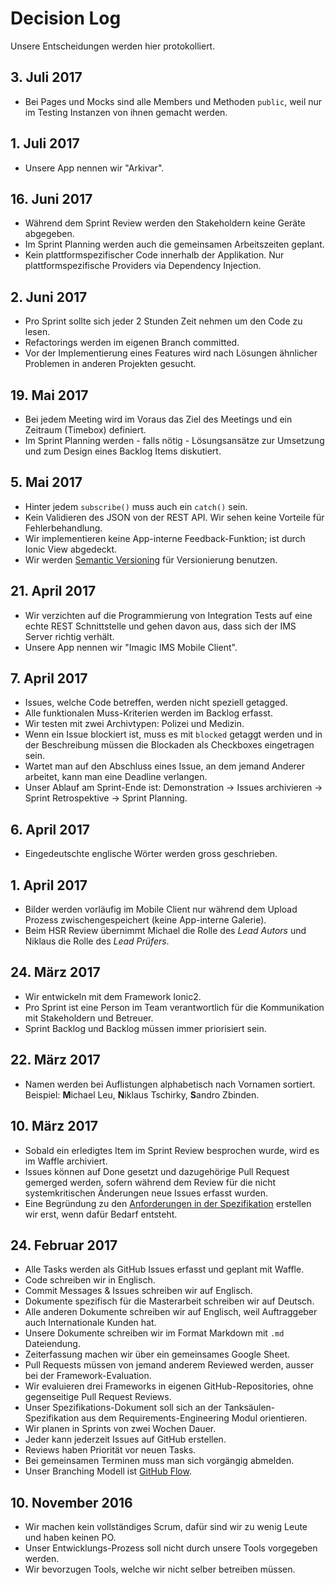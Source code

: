 # Decision Log
Unsere Entscheidungen werden hier protokolliert.

## 3. Juli 2017
- Bei Pages und Mocks sind alle Members und Methoden `public`, weil nur im Testing Instanzen von ihnen gemacht werden.

## 1. Juli 2017
- Unsere App nennen wir "Arkivar".

## 16. Juni 2017
- Während dem Sprint Review werden den Stakeholdern keine Geräte abgegeben.
- Im Sprint Planning werden auch die gemeinsamen Arbeitszeiten geplant.
- Kein plattformspezifischer Code innerhalb der Applikation. Nur plattformspezifische Providers via Dependency Injection.

## 2. Juni 2017
- Pro Sprint sollte sich jeder 2 Stunden Zeit nehmen um den Code zu lesen.
- Refactorings werden im eigenen Branch committed.
- Vor der Implementierung eines Features wird nach Lösungen ähnlicher Problemen in anderen Projekten gesucht.

## 19. Mai 2017
- Bei jedem Meeting wird im Voraus das Ziel des Meetings und ein Zeitraum (Timebox) definiert.
- Im Sprint Planning werden - falls nötig - Lösungsansätze zur Umsetzung und zum Design eines Backlog Items diskutiert.

## 5. Mai 2017
- Hinter jedem `subscribe()` muss auch ein `catch()` sein.
- Kein Validieren des JSON von der REST API. Wir sehen keine Vorteile für Fehlerbehandlung.
- Wir implementieren keine App-interne Feedback-Funktion; ist durch Ionic View abgedeckt.
- Wir werden [Semantic Versioning](http://semver.org) für Versionierung benutzen.

## 21. April 2017
- Wir verzichten auf die Programmierung von Integration Tests auf eine echte REST Schnittstelle und gehen davon aus, dass sich der IMS Server richtig verhält.
- Unsere App nennen wir "Imagic IMS Mobile Client".

## 7. April 2017
- Issues, welche Code betreffen, werden nicht speziell getagged.
- Alle funktionalen Muss-Kriterien werden im Backlog erfasst.
- Wir testen mit zwei Archivtypen: Polizei und Medizin.
- Wenn ein Issue blockiert ist, muss es mit `blocked` getaggt werden und in der Beschreibung müssen die Blockaden als Checkboxes eingetragen sein.
- Wartet man auf den Abschluss eines Issue, an dem jemand Anderer arbeitet, kann man eine Deadline verlangen.
- Unser Ablauf am Sprint-Ende ist: Demonstration → Issues archivieren → Sprint Retrospektive → Sprint Planning.

## 6. April 2017
- Eingedeutschte englische Wörter werden gross geschrieben.

## 1. April 2017
- Bilder werden vorläufig im Mobile Client nur während dem Upload Prozess zwischengespeichert (keine App-interne Galerie).
- Beim HSR Review übernimmt Michael die Rolle des _Lead Autors_ und Niklaus die Rolle des _Lead Prüfers_.

## 24. März 2017
- Wir entwickeln mit dem Framework Ionic2.
- Pro Sprint ist eine Person im Team verantwortlich für die Kommunikation mit Stakeholdern und Betreuer.
- Sprint Backlog und Backlog müssen immer priorisiert sein.

## 22. März 2017
- Namen werden bei Auflistungen alphabetisch nach Vornamen sortiert. Beispiel: **M**ichael Leu, **N**iklaus Tschirky,  **S**andro Zbinden.

## 10. März 2017
- Sobald ein erledigtes Item im Sprint Review besprochen wurde, wird es im Waffle archiviert.
- Issues können auf Done gesetzt und dazugehörige Pull Request gemerged werden, sofern während dem Review für die nicht systemkritischen Änderungen neue Issues erfasst wurden.
- Eine Begründung zu den [Anforderungen in der Spezifikation](spec.md#anforderungskatalog) erstellen wir erst, wenn dafür Bedarf entsteht.

## 24. Februar 2017
- Alle Tasks werden als GitHub Issues erfasst und geplant mit Waffle.
- Code schreiben wir in Englisch.
- Commit Messages & Issues schreiben wir auf Englisch.
- Dokumente spezifisch für die Masterarbeit schreiben wir auf Deutsch.
- Alle anderen Dokumente schreiben wir auf Englisch, weil Auftraggeber auch Internationale Kunden hat.
- Unsere Dokumente schreiben wir im Format Markdown mit `.md` Dateiendung.
- Zeiterfassung machen wir über ein gemeinsames Google Sheet.
- Pull Requests müssen von jemand anderem Reviewed werden, ausser bei der Framework-Evaluation.
- Wir evaluieren drei Frameworks in eigenen GitHub-Repositories, ohne gegenseitige Pull Request Reviews.
- Unser Spezifikations-Dokument soll sich an der Tanksäulen-Spezifikation aus dem Requirements-Engineering Modul orientieren.
- Wir planen in Sprints von zwei Wochen Dauer.
- Jeder kann jederzeit Issues auf GitHub erstellen.
- Reviews haben Priorität vor neuen Tasks.
- Bei gemeinsamen Terminen muss man sich vorgängig abmelden.
- Unser Branching Modell ist [GitHub Flow](https://guides.github.com/introduction/flow/).

## 10. November 2016
- Wir machen kein vollständiges Scrum, dafür sind wir zu wenig Leute und haben keinen PO.
- Unser Entwicklungs-Prozess soll nicht durch unsere Tools vorgegeben werden.
- Wir bevorzugen Tools, welche wir nicht selber betreiben müssen.
